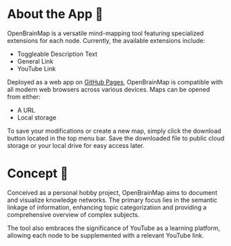 # About the App 📱

OpenBrainMap is a versatile mind-mapping tool featuring specialized extensions for each node. Currently, the available extensions include:

- Toggleable Description Text
- General Link
- YouTube Link

Deployed as a web app on [GitHub Pages](https://mgiesen.github.io/OpenBrainMap/), OpenBrainMap is compatible with all modern web browsers across various devices. Maps can be opened from either:

- A URL
- Local storage

To save your modifications or create a new map, simply click the download button located in the top menu bar. Save the downloaded file to public cloud storage or your local drive for easy access later.

# Concept 🔨

Conceived as a personal hobby project, OpenBrainMap aims to document and visualize knowledge networks. The primary focus lies in the semantic linkage of information, enhancing topic categorization and providing a comprehensive overview of complex subjects.

The tool also embraces the significance of YouTube as a learning platform, allowing each node to be supplemented with a relevant YouTube link.
